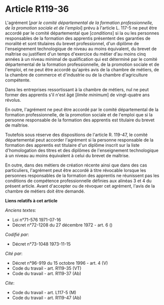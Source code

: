 # Article R119-36

L'agrément [*par le comité départemental de la formation professionnelle, de la promotion sociale et de l'emploi*] prévu à
l'article L. 117-5 ne peut être accordé par le comité départemental que [*conditions*] si la ou les personnes responsables de
la formation des apprentis présentent des garanties de moralité et sont titulaires du brevet professionnel, d'un diplôme de
l'enseignement technologique de niveau au moins équivalent, du brevet de maîtrise ou justifient d'un temps d'exercice du
métier d'au moins cinq années à un niveau minimal de qualification qui est déterminé par le comité départemental de la
formation professionnelle, de la promotion sociale et de l'emploi, et ne peut être accordé qu'après avis de la chambre de
métiers, de la chambre de commerce et d'industrie ou de la chambre d'agriculture compétente.

Dans les entreprises ressortissant à la chambre de métiers, nul ne peut former des apprentis s'il n'est âgé [*limite
minimum*] de vingt-quatre ans révolus.

En outre, l'agrément ne peut être accordé par le comité départemental de la formation professionnelle, de la promotion
sociale et de l'emploi que si la personne responsable de la formation des apprentis est titulaire du brevet de maîtrise.

Toutefois sous réserve des dispositions de l'article R. 119-47, le comité départemental peut accorder l'agrément si la
personne responsable de la formation des apprentis est titulaire d'un diplôme inscrit sur la liste d'homologation des titres
et des diplômes de l'enseignement technologique à un niveau au moins équivalent à celui du brevet de maîtrise.

En outre, dans des métiers de création récente ainsi que dans des cas particuliers, l'agrément peut être accordé à titre
révocable lorsque les personnes responsables de la formation des apprentis ne réunissent pas les conditions de compétence
professionnelle définies aux alinéas 3 et 4 du présent article. Avant d'accepter ou de révoquer cet agrément, l'avis de la
chambre de métiers doit être demandé.

**Liens relatifs à cet article**

_Anciens textes_:

  - Loi n°71-576 1971-07-16
  - Décret n°72-1208 du 27 décembre 1972 - art. 6 ()

_Codifié par_:

  - Décret n°73-1048 1973-11-15

_Cité par_:

  - Décret n°96-919 du 15 octobre 1996 - art. 4 (V)
  - Code du travail - art. R119-35 (VT)
  - Code du travail - art. R119-37 (Ab)

_Cite_:

  - Code du travail - art. L117-5 (M)
  - Code du travail - art. R119-47 (Ab)
